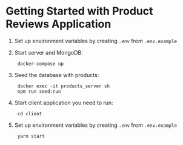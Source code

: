# Getting Started with Product Reviews Application

1. Set up environment variables by creating `.env` from `.env.example`

2. Start server and MongoDB:

        docker-compose up

3. Seed the database with products:

        docker exec -it products_server sh
        npm run seed:run

4. Start client application you need to run:

        cd client

5. Set up environment variables by creating `.env` from `.env.example`
   
        yarn start
